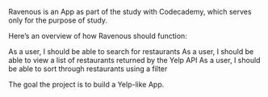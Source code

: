 Ravenous is an App as part of the study with Codecademy, which serves only for the purpose of study.

Here’s an overview of how Ravenous should function:

As a user, I should be able to search for restaurants
As a user, I should be able to view a list of restaurants returned by the Yelp API
As a user, I should be able to sort through restaurants using a filter

The goal the project is to build a Yelp-like App.